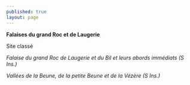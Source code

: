 ```yaml
---
published: true
layout: page
---
```



**Falaises du grand Roc et de Laugerie**

Site classé

_Falaise du grand Roc de Laugerie et du Bil et leurs abords immédiats (S Ins.)_

_Vallées de la Beune, de la petite Beune et de la Vézère (S Ins.)_
